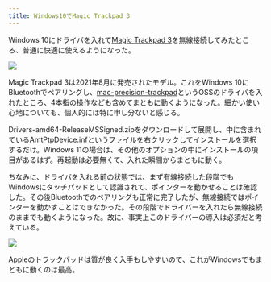 ```yaml
---
title: Windows10でMagic Trackpad 3
---
```

Windows 10にドライバを入れて[Magic Trackpad 3](https://www.amazon.co.jp/dp/B09BTT6FJ9)を無線接続してみたところ、普通に快適に使えるようになった。

![](https://lh5.googleusercontent.com/M28sMxjN0DvBvOKSFilL1STZq0S-I7PmbttOM2mwDvRwGd15dWccMK6_oddSSH6ECJNqThV7KtuYvyVDB4EroLhUtRrtJQZVVEmSWuoAZi-0vnvDXyHKJyEVwaKz3h_Y2s4lMO-5X-BCRFB9Z0UOU1wCtj-ODsdgjbC5sNtN3dLHL8IUI0aB9ryKtiyjOQ)

Magic Trackpad 3は2021年8月に発売されたモデル。これをWindows 10にBluetoothでペアリングし、[mac-precision-trackpad](https://github.com/imbushuo/mac-precision-touchpad)というOSSのドライバを入れたところ、4本指の操作なども含めてまともに動くようになった。細かい使い心地についても、個人的には特に申し分ないと感じる。

Drivers-amd64-ReleaseMSSigned.zipをダウンロードして展開し、中に含まれているAmtPtpDevice.infというファイルを右クリックしてインストールを選択するだけ。Windows 11の場合は、その他のオプションの中にインストールの項目があるはず。再起動は必要無くて、入れた瞬間からまともに動く。

ちなみに、ドライバを入れる前の状態では、まず有線接続した段階でもWindowsにタッチパッドとして認識されて、ポインターを動かせることは確認した。その後Bluetoothでのペアリングも正常に完了したが、無線接続ではポインターを動かすことはできなかった。その段階でドライバーを入れたら無線接続のままでも動くようになった。故に、事実上このドライバーの導入は必須だと考えている。

![](https://lh4.googleusercontent.com/FuIkkCfTzG-ZyvoQJMDWaRgYmHLUwnnzjnOgOFKBHGNqSbdjbajTLf8aYx6twOn-_T8QfhT_xcrHin2HGdlLtVeEPPyW-TgKD7fSBOsPuIWQ-xVfe-DXeI-wfNCcjvTjb5p7gAhwsETPbN9XU7ImgXDyB7FOrg8q7xEp3JscjGQl-_K-9MOIMT7fjuM0Rg)

Appleのトラックパッドは質が良く入手もしやすいので、これがWindowsでもまともに動くのは最高。
